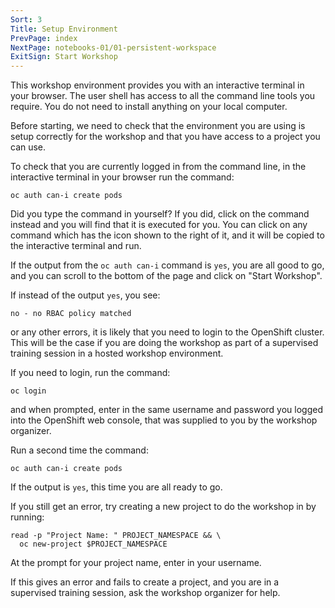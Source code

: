 ```yaml
---
Sort: 3
Title: Setup Environment
PrevPage: index
NextPage: notebooks-01/01-persistent-workspace
ExitSign: Start Workshop
---
```


This workshop environment provides you with an interactive terminal in your browser. The user shell has access to all the command line tools you require. You do not need to install anything on your local computer.

Before starting, we need to check that the environment you are using is setup correctly for the workshop and that you have access to a project you can use.

To check that you are currently logged in from the command line, in the interactive terminal in your browser run the command:

```execute
oc auth can-i create pods
```

Did you type the command in yourself? If you did, click on the command instead and you will find that it is executed for you. You can click on any command which has the <span class="glyphicon glyphicon-play-circle"></span> icon shown to the right of it, and it will be copied to the interactive terminal and run.

If the output from the `oc auth can-i` command is `yes`, you are all good to go, and you can scroll to the bottom of the page and click on "Start Workshop".

If instead of the output `yes`, you see:

```
no - no RBAC policy matched
```

or any other errors, it is likely that you need to login to the OpenShift cluster. This will be the case if you are doing the workshop as part of a supervised training session in a hosted workshop environment.

If you need to login, run the command:

```execute
oc login
```

and when prompted, enter in the same username and password you logged into the OpenShift web console, that was supplied to you by the workshop organizer.

Run a second time the command:

```execute
oc auth can-i create pods
```

If the output is `yes`, this time you are all ready to go.

If you still get an error, try creating a new project to do the workshop in by running:

``` execute
read -p "Project Name: " PROJECT_NAMESPACE && \
  oc new-project $PROJECT_NAMESPACE
```

At the prompt for your project name, enter in your username.

If this gives an error and fails to create a project, and you are in a supervised training session, ask the workshop organizer for help.
